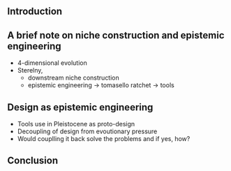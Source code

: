 ## Introduction

## A brief note on niche construction and epistemic engineering 

- 4-dimensional evolution
- Sterelny, 
  - downstream niche construction
  - epistemic engineering → tomasello ratchet → tools 

## Design as epistemic engineering 

- Tools use in Pleistocene as proto-design
- Decoupling of design from evoutionary pressure 
- Would couplling it back solve the problems and if yes, how? 

## Conclusion